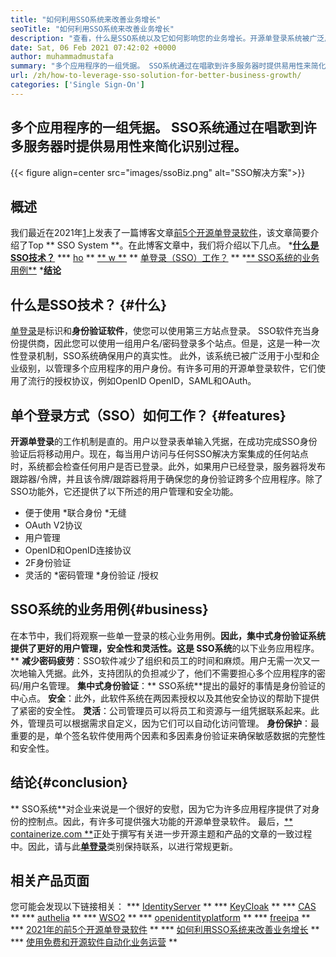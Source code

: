 ```yaml
---
title: "如何利用SSO系统来改善业务增长" 
seoTitle: "如何利用SSO系统来改善业务增长" 
description: "查看，什么是SSO系统以及它如何影响您的业务增长。开源单登录系统被广泛用于小型和企业级别。" 
date: Sat, 06 Feb 2021 07:42:02 +0000
author: muhammadmustafa
summary: "多个应用程序的一组凭据。 SSO系统通过在唱歌到许多服务器时提供易用性来简化识别过程。" 
url: /zh/how-to-leverage-sso-solution-for-better-business-growth/
categories: ['Single Sign-On']
---
```


## 多个应用程序的一组凭据。 SSO系统通过在唱歌到许多服务器时提供易用性来简化识别过程。

{{< figure align=center src="images/ssoBiz.png" alt="SSO解决方案">}}


## 概述
我们最近在2021年[1]上发表了一篇博客文章[前5个开源单登录软件][1]，该文章简要介绍了Top ** SSO System **。在此博客文章中，我们将介绍以下几点。
  *[**什么是SSO技术？**][2]
  *** [ho][3] ** [** w **][3] ** [单登录（SSO）工作？][3] **
  *[** SSO系统的业务用例**][4]
  *[**结论**][5]

## 什么是SSO技术？ {#什么}
[单登录][6]是标识和**身份验证软件**，使您可以使用第三方站点登录。 SSO软件充当身份提供商，因此您可以使用一组用户名/密码登录多个站点。但是，这是一种一次性登录机制，SSO系统确保用户的真实性。
此外，该系统已被广泛用于小型和企业级别，以管理多个应用程序的用户身份。有许多可用的开源单登录软件，它们使用了流行的授权协议，例如OpenID OpenID，SAML和OAuth。

## **单个登录方式（SSO）如何工作？** {#features}
**开源单登录**的工作机制是直的。用户以登录表单输入凭据，在成功完成SSO身份验证后将移动用户。现在，每当用户访问与任何SSO解决方案集成的任何站点时，系统都会检查任何用户是否已登录。此外，如果用户已经登录，服务器将发布跟踪器/令牌，并且该令牌/跟踪器将用于确保您的身份验证跨多个应用程序。除了SSO功能外，它还提供了以下所述的用户管理和安全功能。
  * 便于使用
  *联合身份
  *无缝
  * OAuth V2协议
  * 用户管理
  * OpenID和OpenID连接协议
  * 2F身份验证
  * 灵活的
  *密码管理
  *身份验证 /授权

## SSO系统的业务用例{#business}
在本节中，我们将观察一些单一登录的核心业务用例。**因此，****集中式身份验证系统提供了更好的用户管理，安全性和灵活性。这是**** SSO系统**的以下业务应用程序。**
**减少密码疲劳**：SSO软件减少了组织和员工的时间和麻烦。用户无需一次又一次地输入凭据。此外，支持团队的负担减少了，他们不需要担心多个应用程序的密码/用户名管理。
**集中式身份验证**：** SSO系统**提出的最好的事情是身份验证的中心点。
**安全**：此外，此软件系统在两因素授权以及其他安全协议的帮助下提供了紧密的安全性。
**灵活**：公司管理员可以将员工和资源与一组凭据联系起来。此外，管理员可以根据需求自定义，因为它们可以自动化访问管理。
**身份保护**：最重要的是，单个签名软件使用两个因素和多因素身份验证来确保敏感数据的完整性和安全性。

## 结论{#conclusion}
** SSO系统**对企业来说是一个很好的安慰，因为它为许多应用程序提供了对身份的控制点。因此，有许多可提供强大功能的开源单登录软件。
最后，[** containerize.com **][7]正处于撰写有关进一步开源主题和产品的文章的一致过程中。因此，请与此[**单登录**][6]类别保持联系，以进行常规更新。

## 相关产品页面
您可能会发现以下链接相关：
  *** [IdentityServer][8] **
  *** [KeyCloak][9] **
  *** [CAS][10] **
  *** [authelia][11] **
  *** [WSO2][12] **
  *** [openidentityplatform][13] **
  *** [freeipa][14] **
  *** [2021年的前5个开源单登录软件][1] **
  *** [如何利用SSO系统来改善业务增长][15] **
  *** [使用免费和开源软件自动化业务运营][16] **

  
[1]: https://blog.containerize.com/single-sign-on/top-5-open-source-single-sign-on-software-in-the-year-2021/
[2]: #what
[3]: #features
[4]: #business
[5]: #Conclusion
[6]: https://products.containerize.com/single-sign-on/
[7]: https://www.containerize.com/
[8]: https://products.containerize.com/single-sign-on/identity-server
[9]: https://products.containerize.com/single-sign-on/keycloak
[10]: https://products.containerize.com/single-sign-on/cas
[11]: https://products.containerize.com/single-sign-on/authelia
[12]: https://products.containerize.com/single-sign-on/wso2
[13]: https://products.containerize.com/single-sign-on/openidentityplatform
[14]: https://products.containerize.com/single-sign-on/freeipa
[15]: https://blog.containerize.com/single-sign-on/zh/how-to-leverage-sso-solution-for-better-business-growth/
[16]: https://blog.containerize.com/blogging/automate-business-operations-using-open-source-software/
